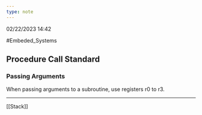 ```yaml
---
type: note
---
```

02/22/2023 14:42

  #Embeded_Systems 



## Procedure Call Standard



### Passing Arguments
When passing arguments to a subroutine, use registers r0 to r3. 



---

[[Stack]]